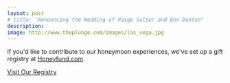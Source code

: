 ```yaml
---
layout: post
# title: "Announcing the Wedding of Paige Salter and Don Denton"
description:
image: http://www.theplunge.com/images/las_vega.jpg
---
```


If you'd like to contribute to our honeymoon experiences, we've set up a gift registry at [Honeyfund.com](https://www.honeyfund.com/wedding/CheersToDonAndPaige).

<a class="button" href="https://www.honeyfund.com/wedding/CheersToDonAndPaige"> Visit Our Registry </a>